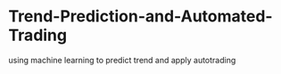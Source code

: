 # Trend-Prediction-and-Automated-Trading
using machine learning to predict trend and apply autotrading
